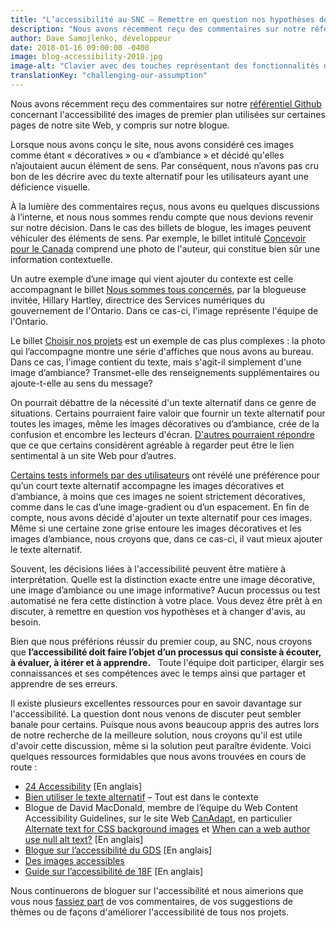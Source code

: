```yaml
---
title: "L’accessibilité au SNC – Remettre en question nos hypothèses de départ concernant les images d’ambiance "
description: "Nous avons récemment reçu des commentaires sur notre référentiel Github concernant l'accessibilité des images de premier plan utilisées sur certaines pages de notre site Web, y compris sur notre blogue."
author: Dave Samojlenko, développeur 
date: 2018-01-16 09:00:00 -0400
image: blog-accessibility-2018.jpg
image-alt: "Clavier avec des touches représentant des fonctionnalités d'accessibilité"
translationKey: "challenging-our-assumption"
---
```


Nous avons récemment reçu des commentaires sur notre [référentiel Github](https://github.com/cds-snc/digital-canada-ca) concernant l'accessibilité des images de premier plan utilisées sur certaines pages de notre site Web, y compris sur notre blogue.

Lorsque nous avons conçu le site, nous avons considéré ces images comme étant «&nbsp;décoratives&nbsp;» ou «&nbsp;d’ambiance&nbsp;» et décidé qu'elles n’ajoutaient aucun élément de sens. Par conséquent, nous n’avons pas cru bon de les décrire avec du texte alternatif pour les utilisateurs ayant une déficience visuelle.

À la lumière des commentaires reçus, nous avons eu quelques discussions à l’interne, et nous nous sommes rendu compte  que nous devions revenir sur notre décision. Dans le cas des billets de blogue, les images peuvent véhiculer des éléments de sens. Par exemple, le billet intitulé [Concevoir pour le Canada](/2017/09/21/concevoir-pour-le-canada/) comprend une photo de l'auteur, qui constitue bien sûr une information contextuelle.

Un autre exemple d’une image qui vient ajouter du contexte est celle accompagnant le billet [Nous sommes tous concernés](/2017/11/20/nous-sommes-tous-concernes/), par la blogueuse invitée, Hillary Hartley, directrice des Services numériques du gouvernement de l'Ontario. Dans ce cas-ci, l'image représente l'équipe de l'Ontario.

Le billet [Choisir nos projets](/2017/08/24/choisir-nos-projets/) est un exemple de cas plus complexes&nbsp;: la photo qui l’accompagne montre une série d'affiches que nous avons au bureau. Dans ce cas, l'image contient du texte, mais s'agit-il simplement d'une image d’ambiance? Transmet-elle des renseignements supplémentaires ou ajoute-t-elle au sens du message?

On pourrait débattre de la nécessité d'un texte alternatif dans ce genre de situations. Certains pourraient faire valoir que fournir un texte alternatif pour toutes les images, même les images décoratives ou d’ambiance, crée de la confusion et encombre les lecteurs d'écran. [D'autres pourraient répondre](https://tink.uk/text-descriptions-emotion-rich-images/) que ce que certains considèrent agréable à regarder peut être le lien sentimental à un site Web pour d’autres.

[Certains tests informels par des utilisateurs](http://www.davidmacd.com/blog/what-is-pure-decoration-alt-text-in-wcag.html) ont révélé une préférence pour qu’un court texte alternatif accompagne les images décoratives et d’ambiance, à moins que ces images ne soient strictement décoratives, comme dans le cas d’une image-gradient ou d’un espacement. En fin de compte, nous avons décidé d'ajouter un texte alternatif pour ces images. Même si une certaine zone grise entoure les images décoratives et les images d’ambiance, nous croyons que, dans ce cas-ci, il vaut mieux ajouter le texte alternatif.

Souvent, les décisions liées à l'accessibilité peuvent être matière à interprétation. Quelle est la distinction exacte entre une image décorative, une image d’ambiance ou une image informative? Aucun processus ou test automatisé ne fera cette distinction à votre place. Vous devez être prêt à en discuter, à remettre en question vos hypothèses et à changer d'avis, au besoin.

Bien que nous préférions réussir du premier coup, au SNC, nous croyons que **l’accessibilité doit faire l’objet d’un processus qui consiste à écouter, à évaluer, à itérer et à apprendre.**   Toute l'équipe doit participer, élargir ses connaissances et ses compétences avec le temps ainsi que partager et apprendre de ses erreurs.

Il existe plusieurs excellentes ressources pour en savoir davantage sur l'accessibilité. La question dont nous venons de discuter peut sembler banale pour certains. Puisque nous avons beaucoup appris des autres lors de notre recherche de la meilleure solution, nous croyons qu'il est utile d'avoir cette discussion, même si la solution peut paraître évidente. Voici quelques ressources formidables que nous avons trouvées en cours de route&nbsp;:


* [24 Accessibility](https://www.24a11y.com/) [En anglais]
* [Bien utiliser le texte alternatif](http://www.pompage.net/traduction/Bien-utiliser-le-texte-alternatif#contexte) – Tout est dans le contexte 
* Blogue de David MacDonald, membre de l’équipe du Web Content Accessibility Guidelines, sur le site Web [CanAdapt](http://www.davidmacd.com/index.html#blog), en particulier [Alternate text for CSS background images](http://www.davidmacd.com/blog/alternate-text-for-css-background-images.html) et [When can a web author use null alt text?](http://www.davidmacd.com/blog/what-is-pure-decoration-alt-text-in-wcag.html) [En anglais]
* [Blogue sur l’accessibilité du GDS](https://accessibility.blog.gov.uk/) [En anglais]
* [Des images accessibles](https://openweb.eu.org/articles/accessibilite_images) 
* [Guide sur l’accessibilité de 18F](https://accessibility.18f.gov/) [En anglais]


Nous continuerons de bloguer sur l'accessibilité et nous aimerions que vous nous [fassiez part](mailto:cds-snc@tbs-sct.gc.ca) de vos commentaires, de vos suggestions de thèmes ou de façons d'améliorer l'accessibilité de tous nos projets. 

